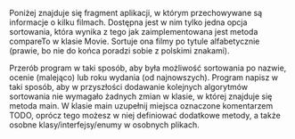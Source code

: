 Poniżej znajduje się fragment aplikacji, w którym przechowywane są informacje o kilku filmach. Dostępna jest w nim tylko jedna opcja sortowania, która wynika z tego jak zaimplementowana jest metoda compareTo w klasie Movie. Sortuje ona filmy po tytule alfabetycznie (prawie, bo nie do końca poradzi sobie z polskimi znakami).

Przerób program w taki sposób, aby była możliwość sortowania po nazwie, ocenie (malejąco) lub roku wydania (od najnowszych). Program napisz w taki sposób, aby w przyszłości dodawanie kolejnych algorytmów sortowania nie wymagało żadnych zmian w klasie, w której znajduje się metoda main. W klasie main uzupełnij miejsca oznaczone komentarzem TODO, oprócz tego możesz w niej definiować dodatkowe metody, a także osobne klasy/interfejsy/enumy w osobnych plikach.
